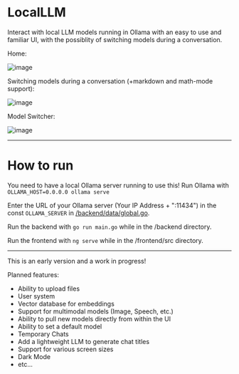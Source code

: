 # LocalLLM

Interact with local LLM models running in Ollama with an easy to use and familiar UI, with the possiblity of switching models during a conversation.

Home:

![image](https://github.com/user-attachments/assets/7283eb08-8714-4b96-8bfc-ec4aee409708)

Switching models during a conversation (+markdown and math-mode support):

![image](https://github.com/user-attachments/assets/cbf90518-0b2a-4896-bc81-954bab6bc6aa)

Model Switcher:

![image](https://github.com/user-attachments/assets/f436ff2f-b11f-4776-9db4-6fe17700dbbc)




---

# How to run

You need to have a local Ollama server running to use this!
Run Ollama with ```OLLAMA_HOST=0.0.0.0 ollama serve```

Enter the URL of your Ollama server (Your IP Address + ":11434") in the const `OLLAMA_SERVER` in [/backend/data/global.go](https://github.com/dnvie/LocalLLM/blob/main/backend/data/global.go).

Run the backend with `go run main.go` while in the /backend directory.

Run the frontend with `ng serve` while in the /frontend/src directory.

-----------------------------------------------------------------------------------

This is an early version and a work in progress!

Planned features:
- Ability to upload files
- User system
- Vector database for embeddings
- Support for multimodal models (Image, Speech, etc.)
- Ability to pull new models directly from within the UI
- Ability to set a default model
- Temporary Chats
- Add a lightweight LLM to generate chat titles
- Support for various screen sizes
- Dark Mode
- etc...
